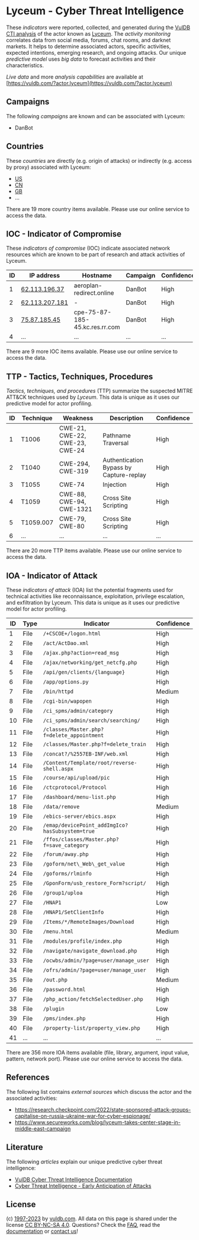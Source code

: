 # Lyceum - Cyber Threat Intelligence

These _indicators_ were reported, collected, and generated during the [VulDB CTI analysis](https://vuldb.com/?kb.cti) of the actor known as [Lyceum](https://vuldb.com/?actor.lyceum). The _activity monitoring_ correlates data from social media, forums, chat rooms, and darknet markets. It helps to determine associated actors, specific activities, expected intentions, emerging research, and ongoing attacks. Our unique _predictive model_ uses _big data_ to forecast activities and their characteristics.

_Live data_ and more _analysis capabilities_ are available at [https://vuldb.com/?actor.lyceum](https://vuldb.com/?actor.lyceum)

## Campaigns

The following _campaigns_ are known and can be associated with Lyceum:

* DanBot

## Countries

These _countries_ are directly (e.g. origin of attacks) or indirectly (e.g. access by proxy) associated with Lyceum:

* [US](https://vuldb.com/?country.us)
* [CN](https://vuldb.com/?country.cn)
* [GB](https://vuldb.com/?country.gb)
* ...

There are 19 more country items available. Please use our online service to access the data.

## IOC - Indicator of Compromise

These _indicators of compromise_ (IOC) indicate associated network resources which are known to be part of research and attack activities of Lyceum.

ID | IP address | Hostname | Campaign | Confidence
-- | ---------- | -------- | -------- | ----------
1 | [62.113.196.37](https://vuldb.com/?ip.62.113.196.37) | aeroplan-redirect.online | DanBot | High
2 | [62.113.207.181](https://vuldb.com/?ip.62.113.207.181) | - | DanBot | High
3 | [75.87.185.45](https://vuldb.com/?ip.75.87.185.45) | cpe-75-87-185-45.kc.res.rr.com | DanBot | High
4 | ... | ... | ... | ...

There are 9 more IOC items available. Please use our online service to access the data.

## TTP - Tactics, Techniques, Procedures

_Tactics, techniques, and procedures_ (TTP) summarize the suspected MITRE ATT&CK techniques used by _Lyceum_. This data is unique as it uses our predictive model for actor profiling.

ID | Technique | Weakness | Description | Confidence
-- | --------- | -------- | ----------- | ----------
1 | T1006 | CWE-21, CWE-22, CWE-23, CWE-24 | Pathname Traversal | High
2 | T1040 | CWE-294, CWE-319 | Authentication Bypass by Capture-replay | High
3 | T1055 | CWE-74 | Injection | High
4 | T1059 | CWE-88, CWE-94, CWE-1321 | Cross Site Scripting | High
5 | T1059.007 | CWE-79, CWE-80 | Cross Site Scripting | High
6 | ... | ... | ... | ...

There are 20 more TTP items available. Please use our online service to access the data.

## IOA - Indicator of Attack

These _indicators of attack_ (IOA) list the potential fragments used for technical activities like reconnaissance, exploitation, privilege escalation, and exfiltration by Lyceum. This data is unique as it uses our predictive model for actor profiling.

ID | Type | Indicator | Confidence
-- | ---- | --------- | ----------
1 | File | `/+CSCOE+/logon.html` | High
2 | File | `/act/ActDao.xml` | High
3 | File | `/ajax.php?action=read_msg` | High
4 | File | `/ajax/networking/get_netcfg.php` | High
5 | File | `/api/gen/clients/{language}` | High
6 | File | `/app/options.py` | High
7 | File | `/bin/httpd` | Medium
8 | File | `/cgi-bin/wapopen` | High
9 | File | `/ci_spms/admin/category` | High
10 | File | `/ci_spms/admin/search/searching/` | High
11 | File | `/classes/Master.php?f=delete_appointment` | High
12 | File | `/classes/Master.php?f=delete_train` | High
13 | File | `/concat?/%2557EB-INF/web.xml` | High
14 | File | `/Content/Template/root/reverse-shell.aspx` | High
15 | File | `/course/api/upload/pic` | High
16 | File | `/ctcprotocol/Protocol` | High
17 | File | `/dashboard/menu-list.php` | High
18 | File | `/data/remove` | Medium
19 | File | `/ebics-server/ebics.aspx` | High
20 | File | `/emap/devicePoint_addImgIco?hasSubsystem=true` | High
21 | File | `/ffos/classes/Master.php?f=save_category` | High
22 | File | `/forum/away.php` | High
23 | File | `/goform/net\_Web\_get_value` | High
24 | File | `/goforms/rlminfo` | High
25 | File | `/GponForm/usb_restore_Form?script/` | High
26 | File | `/group1/uploa` | High
27 | File | `/HNAP1` | Low
28 | File | `/HNAP1/SetClientInfo` | High
29 | File | `/Items/*/RemoteImages/Download` | High
30 | File | `/menu.html` | Medium
31 | File | `/modules/profile/index.php` | High
32 | File | `/navigate/navigate_download.php` | High
33 | File | `/ocwbs/admin/?page=user/manage_user` | High
34 | File | `/ofrs/admin/?page=user/manage_user` | High
35 | File | `/out.php` | Medium
36 | File | `/password.html` | High
37 | File | `/php_action/fetchSelectedUser.php` | High
38 | File | `/plugin` | Low
39 | File | `/pms/index.php` | High
40 | File | `/property-list/property_view.php` | High
41 | ... | ... | ...

There are 356 more IOA items available (file, library, argument, input value, pattern, network port). Please use our online service to access the data.

## References

The following list contains _external sources_ which discuss the actor and the associated activities:

* https://research.checkpoint.com/2022/state-sponsored-attack-groups-capitalise-on-russia-ukraine-war-for-cyber-espionage/
* https://www.secureworks.com/blog/lyceum-takes-center-stage-in-middle-east-campaign

## Literature

The following _articles_ explain our unique predictive cyber threat intelligence:

* [VulDB Cyber Threat Intelligence Documentation](https://vuldb.com/?kb.cti)
* [Cyber Threat Intelligence - Early Anticipation of Attacks](https://www.scip.ch/en/?labs.20201022)

## License

(c) [1997-2023](https://vuldb.com/?kb.changelog) by [vuldb.com](https://vuldb.com/?kb.about). All data on this page is shared under the license [CC BY-NC-SA 4.0](https://creativecommons.org/licenses/by-nc-sa/4.0/). Questions? Check the [FAQ](https://vuldb.com/?kb.faq), read the [documentation](https://vuldb.com/?kb) or [contact us](https://vuldb.com/?contact)!

